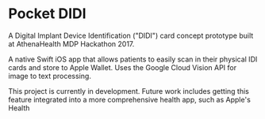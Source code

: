 # Pocket DIDI
A Digital Implant Device Identification ("DIDI") card concept prototype built at AthenaHealth MDP Hackathon 2017. 

A native Swift iOS app that allows patients to easily scan in their physical IDI cards and store to Apple Wallet. 
Uses the Google Cloud Vision API for image to text processing. 

This project is currently in development. Future work includes getting this feature integrated into a more comprehensive health app, such as Apple's Health 

